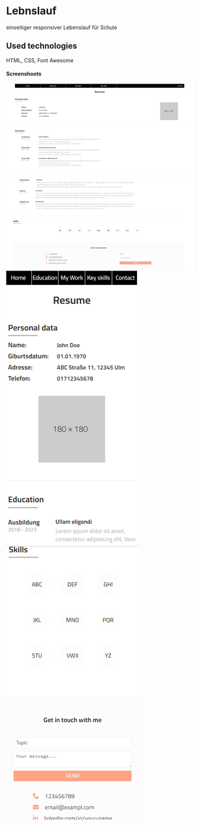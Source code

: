 # Lebnslauf

einseitiger responsiver Lebenslauf für Schule

## Used technologies

HTML, CSS, Font Awesome

#### Screenshoots

![UI desktop](./assets/screenshoots/1.png)
![UI desktop](./assets/screenshoots/2.png)
![UI mobile](./assets/screenshoots/3.png)
![UI mobile](./assets/screenshoots/4.png)
